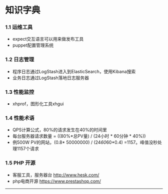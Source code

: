 # 知识字典

### 1.1 运维工具
* expect交互语言可以用来做发布工具
* puppet配置管理系统

### 1.2 日志管理
* 程序日志通过LogStash进入到ElasticSearch，使用Kibana搜索
* 业务日志通过LogStash落地日志服务器

### 1.3 性能监控
* xhprof，图形化工具xhgui

### 1.4 性能术语
* QPS计算公式，80%的请求发生在40%的时间里
* 每台服务器请求数量 = ((80%*总PV量) / (24小时 * 60分钟 * 40%))
* 例500W PV的网站，(0.8* 50000000) / (24*60*60*0.4) =1157。峰值没秒处理1157个请求 
 

### 1.5 PHP 开源 
* 客服工具，服务器台 http://www.hesk.com/
* php电商开源  https://www.prestashop.com/  








---

